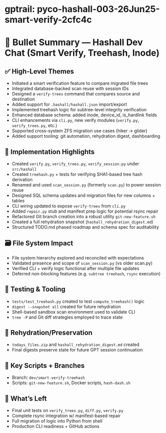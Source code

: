 # gptrail: pyco-hashall-003-26Jun25-smart-verify-2cfc4c
# 🧠 Bullet Summary — Hashall Dev Chat (Smart Verify, Treehash, Inode)

## ✅ High-Level Themes
- Initiated a smart verification feature to compare migrated file trees
- Integrated database-backed scan reuse with session IDs
- Designed a `verify-trees` command that compares source and destination
- Added support for `.hashall/hashall.json` import/export
- Implemented treehash logic for subtree-level integrity verification
- Enhanced database schema: added inode, device_id, is_hardlink fields
- CLI enhancements via `cli.py`, new verify modules (`verify.py`, `verify_trees.py`, etc.)
- Supported cross-system ZFS migration use cases (hiker → glider)
- Added support tooling: git automation, rehydration digest, dashboarding

## 🧩 Implementation Highlights
- Created `verify.py`, `verify_trees.py`, `verify_session.py` under `src/hashall`
- Created `treehash.py` + tests for verifying SHA1-based tree hash derivation
- Renamed and used `scan_session.py` (formerly `scan.py`) to power session reuse
- Designed SQL schema updates and migration files for new columns + tables
- CLI wiring updated to expose `verify-trees` from `cli.py`
- Added `repair.py` stub and manifest prep logic for potential rsync repair
- Refactored Git branch creation into a robust utility `git-new-feature.sh`
- Created a full rehydration snapshot (`hashall_rehydration_digest.md`)
- Structured TODO.md phased roadmap and schema spec for auditability

## 🗃️ File System Impact
- File system hierarchy explored and reconciled with expectations
- Validated presence and scope of `scan_session.py` (vs older scan.py)
- Verified CLI + verify logic functional after multiple file updates
- Deferred non-blocking features (e.g. `subtree treehash`, `rsync` execution)

## 🧪 Testing & Tooling
- `tests/test_treehash.py` created to test `compute_treehash()` logic
- `digest --snapshot all` created for future rehydration
- Shell-based sandbox scan environment used to validate CLI
- `tree -P` and Git diff strategies employed to trace state

## 🔁 Rehydration/Preservation
- `todays_files.zip` and `hashall_rehydration_digest.md` created
- Final digests preserve state for future GPT session continuation

## 🧾 Key Scripts + Branches
- Branch: `dev/smart-verify-treehash`
- Scripts: `git-new-feature.sh`, Docker scripts, `hash-dash.sh`

## 🚀 What’s Left
- Final unit tests on `verify_trees.py`, `diff.py`, `verify.py`
- Complete rsync integration w/ manifest-based repair
- Full migration of logic into Python from shell
- Production CLI readiness + GitHub actions
